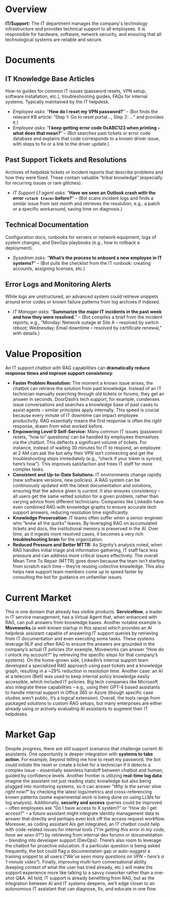 # Overview
**IT/Support:** The IT department manages the company's technology infrastructure and provides technical support to all employees. It is responsible for hardware, software, network security, and ensuring that all technological systems are reliable and secure.

# Documents

## IT Knowledge Base Articles
How-to guides for common IT issues (password resets, VPN setup, software installation, etc.), troubleshooting guides, FAQs for internal systems. Typically maintained by the IT helpdesk.
* *Employee asks:* “**How do I reset my VPN password?**” – (Bot finds the relevant KB article: “Step 1: Go to reset portal…, Step 2: …” and provides it.)
* *Employee asks:* “**I keep getting error code 0xABC123 when printing – what does that mean?**” – (Bot searches past tickets or error code database and explains that code corresponds to a known driver issue, with steps to fix or a link to the driver update.)

## Past Support Tickets and Resolutions
Archives of helpdesk tickets or incident reports that describe problems and how they were fixed. These contain valuable “tribal knowledge” (especially for recurring issues or rare glitches).
* *IT Support L1 agent asks:* “**Have we seen an Outlook crash with the error `<stack trace>` before?**” – (Bot scans incident logs and finds a similar issue from last month and retrieves the resolution, e.g., a patch or a specific workaround, saving time on diagnosis.)

## Technical Documentation
Configuration docs, runbooks for servers or network equipment, logs of system changes, and DevOps playbooks (e.g., how to rollback a deployment).
* *Sysadmin asks:* “**What’s the process to onboard a new employee in IT systems?**” – (Bot pulls the checklist from the IT runbook: creating accounts, assigning licenses, etc.)

## Error Logs and Monitoring Alerts
While logs are unstructured, an advanced system could retrieve snippets around error codes or known failure patterns from log archives if indexed.
* *IT Manager asks:* “**Summarize the major IT incidents in the past week and how they were resolved.**” – (Bot compiles a brief from the incident reports, e.g., “Monday: Network outage at Site A – resolved by switch reboot; Wednesday: Email downtime – resolved by certificate renewal,” with details.)

# Value Proposition
An IT support chatbot with RAG capabilities can **dramatically reduce response times and improve support consistency**:

* **Faster Problem Resolution:** The moment a known issue arises, the chatbot can retrieve the solution from past knowledge. Instead of an IT technician manually searching through old tickets or forums, they get an answer in seconds. DoorDash’s tech support, for example, condenses issue conversations and searches a knowledge base of past cases to assist agents – similar principles apply internally. This speed is crucial because every minute of IT downtime can impact employee productivity. RAG essentially means the first response is often the *right* response, drawn from what worked before.
* **Empowering Level 0 Self-Service:** Many common IT issues (password resets, “how to” questions) can be handled by employees themselves via the chatbot. This deflects a significant volume of tickets. For instance, instead of waiting 30 minutes for IT to respond, an employee at 2 AM can ask the bot why their VPN isn’t connecting and get the troubleshooting steps immediately (e.g., “check if your token is synced, here’s how”). This improves satisfaction and frees IT staff for more complex tasks.
* **Consistent and Up-to-Date Solutions:** IT environments change rapidly (new software versions, new policies). A RAG system can be continuously updated with the latest documentation and solutions, ensuring that the advice given is current. It also ensures consistency – all users get the same vetted solution for a given problem, rather than varying advice from different technicians. Companies like LinkedIn have even combined RAG with knowledge graphs to ensure accurate tech support answers, reducing resolution time significantly.
* **Knowledge Preservation:** IT teams often suffer when a senior engineer who “knew all the quirks” leaves. By leveraging RAG on accumulated tickets and docs, the institutional memory is preserved in the AI. Over time, as it ingests more resolved cases, it becomes a very rich **troubleshooting brain** for the organization.
* **Reduced Pressure and Better MTTR:** As Signity’s analysis noted, when RAG handles initial triage and information gathering, IT staff face less pressure and can address more critical issues effectively. The overall Mean Time To Repair (MTTR) goes down because the team isn’t starting from scratch each time – they’re reusing collective knowledge. This also helps new support team members come up to speed faster by consulting the bot for guidance on unfamiliar issues.

# Current Market
This is one domain that already has visible products. **ServiceNow**, a leader in IT service management, has a Virtual Agent that, when enhanced with RAG, can pull answers from knowledge bases. Another notable example is **Moveworks** (a well-known startup in this space) which provides an AI helpdesk assistant capable of answering IT support queries by retrieving from IT documentation and even executing some tasks. These systems leverage NLP and often RAG to ensure the answers are grounded in the company’s actual IT policies (for example, Moveworks can answer “How do I unlock my account?” by retrieving the specific steps for that company’s systems). On the home-grown side, LinkedIn’s internal support team developed a specialized RAG approach using past tickets and a knowledge graph, resulting in a \~29% reduction in resolution time. Another case: an AI at a telecom (Bell) was used to keep internal policy knowledge easily accessible, which included IT policies. Big tech companies like Microsoft also integrate these capabilities – e.g., using their GPT-4 based assistants to handle internal support in Office 365 or Azure (though specific case studies aren’t public, it’s a logical extension). Overall, the tools range from packaged solutions to custom RAG setups, but many enterprises are either already using or actively evaluating AI assistants to augment their IT helpdesks.

# Market Gap
Despite progress, there are still support scenarios that challenge current AI assistants. One opportunity is deeper integration with **systems to take action**. For example, beyond telling me how to reset my password, the bot could *initiate* the reset or create a ticket for a technician if it detects a complex issue – essentially seamless handoff between chatbot and human, guided by confidence levels. Another frontier is utilizing **real-time log data**: imagine the assistant not just reading static knowledge but also being plugged into monitoring systems, so it can answer “*Why is the server slow right now?*” by checking the latest logs/metrics and cross-referencing known patterns (some experimental work is being done on using LLMs for log analysis). Additionally, **security and access** queries could be improved – often employees ask “Do I have access to X system?” or “How do I get access?” – a future assistant might integrate identity management data to answer that directly and perhaps even kick off the access request workflow. Moreover, as coding assistant AIs get integrated, an IT chatbot could help with code-related issues for internal tools (“*I’m getting this error in my code, have we seen it?*”) by retrieving from internal dev forums or documentation – blending into developer support (DevOps). There’s also room to leverage the chatbot for proactive education: if a particular question is being asked frequently, the bot could flag a documentation gap or auto-suggest a training snippet to all users (“*We’ve seen many questions on VPN – here’s a 1-minute video*”). Finally, improving multi-turn conversational ability (keeping context of what the user has tried already, etc.) will make the support experience more like talking to a savvy coworker rather than a one-shot Q&A. All told, IT support is already benefiting from RAG, but as the integration between AI and IT systems deepens, we’ll edge closer to an autonomous IT assistant that can diagnose, fix, and educate in one flow.
